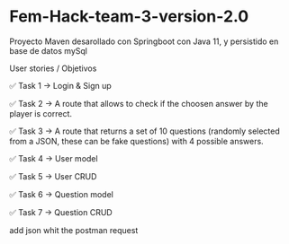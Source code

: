 # Fem-Hack-team-3-version-2.0

Proyecto Maven desarollado con Springboot con Java 11, y persistido en base de datos mySql

User stories / Objetivos

✅ Task 1 → Login & Sign up

✅ Task 2 → A route that allows to check if the choosen answer by the player is correct.

✅ Task 3 → A route that returns a set of 10 questions (randomly selected from a JSON, these can be fake questions) with 4 possible answers.

✅ Task 4 → User model

✅ Task 5 → User CRUD

✅ Task 6 → Question model

✅ Task 7 → Question CRUD

add json whit the postman request
